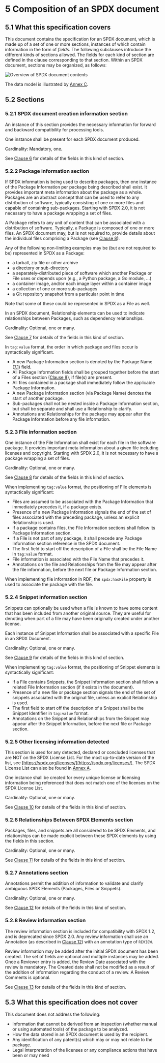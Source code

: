 # 5 Composition of an SPDX document

## 5.1 What this specification covers <a name="5.1"></a>

This document contains the specification for an SPDX document, which is made up of a set of one or more sections, instances of which contain information in the form of *fields*. The following subclauses introduce the different kinds of sections allowed. The fields for each kind of section are defined in the clause corresponding to that section.  Within an SPDX document, sections may be organized, as follows:

![Overview of SPDX document contents](img/spdx-2.2-document.png)

The data model is illustrated by [Annex C](RDF-data-model-implementation-and-identifier-syntax.md).

## 5.2 Sections <a name="5.2"></a>

### 5.2.1 SPDX document creation information section <a name="5.2.1"></a>

An instance of this section provides the necessary information for forward and backward compatibility for processing tools.

One instance shall be present for each SPDX document produced. 

Cardinality: Mandatory, one.

See [Clause 6](2-document-creation-information.md) for details of the fields in this kind of section.

### 5.2.2 Package information section <a name="5.2.2"></a>

If SPDX information is being used to describe packages, then one instance of the Package Information per package being described shall exist.  It provides important meta information about the package as a whole.  Packages are an abstract concept that can be used to refer to any distribution of software, typically consisting of one or more files and capable of containing sub-packages.  Starting with SPDX 2.0, it is not necessary to have a package wrapping a set of files.

A Package refers to any unit of content that can be associated with a distribution of software. Typically, a Package is composed of one or more files. An SPDX document may, but is not required to, provide details about the individual files comprising a Package (see [Clause 8](file-information.md)).

Any of the following non-limiting examples may be (but are not required to be) represented in SPDX as a Package:

* a tarball, zip file or other archive
* a directory or sub-directory
* a separately-distributed piece of software which another Package or File uses or depends upon (e.g., a Python package, a Go module, ...)
* a container image, and/or each image layer within a container image
* a collection of one or more sub-packages
* a Git repository snapshot from a particular point in time

Note that some of these could be represented in SPDX as a File as well.

In an SPDX document, Relationship elements can be used to indicate relationships between Packages, such as dependency relationships.

Cardinality: Optional, one or many.

See [Clause 7](package-information.md) for details of the fields in this kind of section.

In `tag:value` format, the order in which package and files occur is syntactically significant.

* A new Package Information section is denoted by the Package Name ([7.1](package-information.md#7.1)) field.
* All Package Information fields shall be grouped together before the start of a Files section ([Clause 8](file-information.md)), if file(s) are present.
* All files contained in a package shall immediately follow the applicable Package Information.
* A new Package Information section (via Package Name) denotes the start of another package.
* Sub-packages shall not be nested inside a Package Information section, but shall be separate and shall use a Relationship to clarify.
* Annotations and Relationships for the package may appear after the Package Information before any file information.


### 5.2.3 File information section <a name="5.2.3"></a>

One instance of the File Information shall exist for each file in the software package. It provides important meta information about a given file including licenses and copyright. Starting with SPDX 2.0, it is not necessary to have a package wrapping a set of files.

Cardinality: Optional, one or many.

See [Clause 8](file-information.md) for details of the fields in this kind of section.

When implementing `tag:value` format, the positioning of File elements is syntactically significant:

* Files are assumed to be associated with the Package Information that immediately precedes it, if a package exists.
* Presence of a new Package Information signals the end of the set of files associated with the preceding package, unless an explicit Relationship is used.
* If a package contains files, the File Information sections shall follow its Package Information section.
* If a File is not part of any package, it shall precede any Package Information section reference in the SPDX document.
* The first field to start off the description of a File shall be the File Name in `tag:value` format.
* File information is associated with the File Name that precedes it.
* Annotations on the file and Relationships from the file may appear after the file information, before the next file or Package Information section.

When implementing file information in RDF, the `spdx:hasFile` property is used to associate the package with the file.

### 5.2.4 Snippet information section <a name="5.2.4"></a>

Snippets can optionally be used when a file is known to have some content that has been included from another original source. They are useful for denoting when part of a file may have been originally created under another license.

Each instance of Snippet Information shall be associated with a specific File in an SPDX Document.

Cardinality: Optional, one or many.

See [Clause 9](snippet-information.md) for details of the fields in this kind of section.

When implementing `tag:value` format, the positioning of Snippet elements is syntactically significant:

* If a File contains Snippets, the Snippet Information section shall follow a related File Information section (if it exists in the document).
* Presence of a new file or package section signals the end of the set of snippets associated with the original file, unless an explicit Relationship is used.
* The first field to start off the description of a Snippet shall be the Snippet Identifier in `tag:value` format.
* Annotations on the Snippet and Relationships from the Snippet may appear after the Snippet Information, before the next file or Package section.


### 5.2.5 Other licensing information detected <a name="5.2.5"></a>

This section is used for any detected, declared or concluded licenses that are NOT on the SPDX License List. For the most up-to-date version of the list, see [https://spdx.org/licenses/](https://spdx.org/licenses/). The SPDX License List can also be found in [Annex A](SPDX-license-list.md).

One instance shall be created for every unique license or licensing information being referenced that does not match one of the licenses on the SPDX License List. 

Cardinality: Optional, one or many.

See [Clause 10](other-licensing-information-detected.md) for details of the fields in this kind of section.

### 5.2.6 Relationships Between SPDX Elements section <a name="5.2.6"></a>

Packages, files, and snippets are all considered to be SPDX Elements, and relationships can be made explicit between these SPDX elements by using the fields in this section. 

Cardinality: Optional, one or many.

See [Clause 11](relationships-between-SPDX-elements.md) for details of the fields in this kind of section.

### 5.2.7 Annotations section <a name="5.2.7"></a>

Annotations permit the addition of information to validate and clarify ambiguous SPDX Elements (Packages, Files or Snippets).

Cardinality: Optional, one or many.

See [Clause 12](annotations.md) for details of the fields in this kind of section.

### 5.2.8 Review information section <a name="5.2.8"></a>

The review information section is included for compatibility with SPDX 1.2, and is deprecated since SPDX 2.0. Any review information shall use an Annotation (as described in [Clause 12](annotations.md)) with an annotation type of `REVIEW`.

Review information may be added after the initial SPDX document has been created. The set of fields are optional and multiple instances may be added. Once a Reviewer entry is added, the Review Date associated with the review is mandatory. The Created date shall not be modified as a result of the addition of information regarding the conduct of a review. A Review Comments is optional.

See [Clause 13](review-information-deprecated.md) for details of the fields in this kind of section.

## 5.3 What this specification does not cover <a name="5.3"></a>

This document does not address the following:

* Information that cannot be derived from an inspection (whether manual or using automated tools) of the package to be analyzed.
* How the data stored in an SPDX document is used by the recipient.
* Any identification of any patent(s) which may or may not relate to the package.
* Legal interpretation of the licenses or any compliance actions that have been or may need
